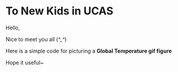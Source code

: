 # To New Kids in UCAS

Hello,

Nice to meet you all (*^_^*)

Here is a simple code for picturing a **Global Temperature gif figure**

Hope it useful~
